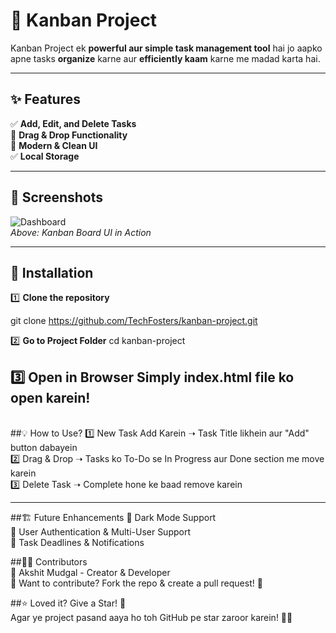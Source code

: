 # 🚀 Kanban Project  
  

Kanban Project ek **powerful aur simple task management tool** hai jo aapko apne tasks **organize** karne aur **efficiently kaam** karne me madad karta hai.  

---

## ✨ Features  
✅ **Add, Edit, and Delete Tasks**  
🔄 **Drag & Drop Functionality**  
🎨 **Modern & Clean UI**  
✅ **Local Storage** 

---

## 📸 Screenshots  
![Dashboard](link)  
_Above: Kanban Board UI in Action_  

---

## 🚀 Installation  
1️⃣ **Clone the repository**  

git clone https://github.com/TechFosters/kanban-project.git

2️⃣  **Go to Project Folder** 
cd kanban-project

3️⃣ **Open in Browser** 
Simply index.html file ko open karein!
---
<br>
##💡 How to Use?
1️⃣ New Task Add Karein ➝ Task Title likhein aur "Add" button dabayein<br>
2️⃣ Drag & Drop ➝ Tasks ko To-Do se In Progress aur Done section me move karein<br>
3️⃣ Delete Task ➝ Complete hone ke baad remove karein<br>

---
##🏗️ Future Enhancements
📌 Dark Mode Support<br>
📌 User Authentication & Multi-User Support<br>
📌 Task Deadlines & Notifications<br>

##🧑‍💻 Contributors<br>
👤 Akshit Mudgal - Creator & Developer<br>
📌 Want to contribute? Fork the repo & create a pull request! 🚀<br>

##⭐ Loved it? Give a Star! 🌟<br>
Agar ye project pasand aaya ho toh GitHub pe star zaroor karein! 🤩✨<br>